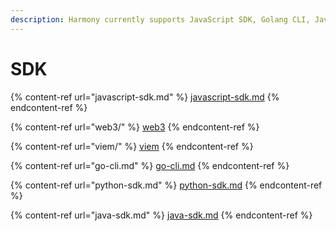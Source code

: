 ```yaml
---
description: Harmony currently supports JavaScript SDK, Golang CLI, Java SDK and Python SDK
---
```


# SDK

{% content-ref url="javascript-sdk.md" %}
[javascript-sdk.md](javascript-sdk.md)
{% endcontent-ref %}

{% content-ref url="web3/" %}
[web3](web3/)
{% endcontent-ref %}

{% content-ref url="viem/" %}
[viem](viem/)
{% endcontent-ref %}

{% content-ref url="go-cli.md" %}
[go-cli.md](go-cli.md)
{% endcontent-ref %}

{% content-ref url="python-sdk.md" %}
[python-sdk.md](python-sdk.md)
{% endcontent-ref %}

{% content-ref url="java-sdk.md" %}
[java-sdk.md](java-sdk.md)
{% endcontent-ref %}
